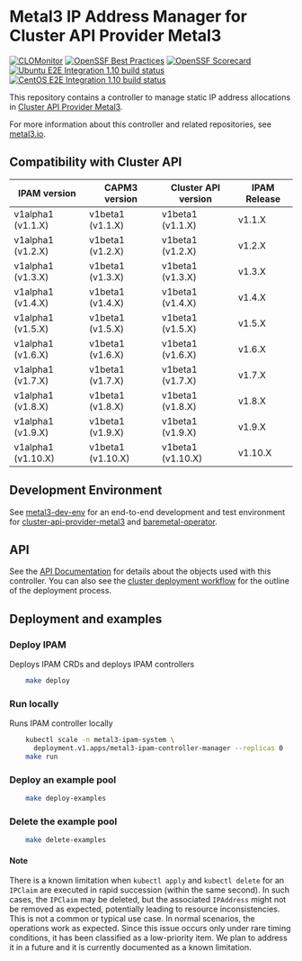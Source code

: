 # Metal3 IP Address Manager for Cluster API Provider Metal3

[![CLOMonitor](https://img.shields.io/endpoint?url=https://clomonitor.io/api/projects/cncf/metal3-io/badge)](https://clomonitor.io/projects/cncf/metal3-io)
[![OpenSSF Best Practices](https://www.bestpractices.dev/projects/9968/badge)](https://www.bestpractices.dev/projects/9968)
[![OpenSSF Scorecard](https://api.securityscorecards.dev/projects/github.com/metal3-io/ip-address-manager/badge)](https://securityscorecards.dev/viewer/?uri=github.com/metal3-io/ip-address-manager)
[![Ubuntu E2E Integration 1.10 build status](https://jenkins.nordix.org/buildStatus/icon?job=metal3-periodic-ubuntu-e2e-integration-test-release-1-10&subject=Ubuntu%20E2E%20integration%201.10)](https://jenkins.nordix.org/view/Metal3%20Periodic/job/metal3-periodic-ubuntu-e2e-integration-test-release-1-10/)
[![CentOS E2E Integration 1.10 build status](https://jenkins.nordix.org/buildStatus/icon?job=metal3-periodic-centos-e2e-integration-test-release-1-10&subject=Centos%20E2E%20integration%201.10)](https://jenkins.nordix.org/view/Metal3%20Periodic/job/metal3-periodic-centos-e2e-integration-test-release-1-10/)

This repository contains a controller to manage static IP address allocations
in [Cluster API Provider Metal3](https://github.com/metal3-io/cluster-api-provider-metal3/).

For more information about this controller and related repositories, see
[metal3.io](http://metal3.io/).

## Compatibility with Cluster API

| IPAM version      | CAPM3 version     | Cluster API version | IPAM Release |
|-------------------|-------------------|---------------------|--------------|
| v1alpha1 (v1.1.X) | v1beta1 (v1.1.X)  | v1beta1 (v1.1.X)    | v1.1.X       |
| v1alpha1 (v1.2.X) | v1beta1 (v1.2.X)  | v1beta1 (v1.2.X)    | v1.2.X       |
| v1alpha1 (v1.3.X) | v1beta1 (v1.3.X)  | v1beta1 (v1.3.X)    | v1.3.X       |
| v1alpha1 (v1.4.X) | v1beta1 (v1.4.X)  | v1beta1 (v1.4.X)    | v1.4.X       |
| v1alpha1 (v1.5.X) | v1beta1 (v1.5.X)  | v1beta1 (v1.5.X)    | v1.5.X       |
| v1alpha1 (v1.6.X) | v1beta1 (v1.6.X)  | v1beta1 (v1.6.X)    | v1.6.X       |
| v1alpha1 (v1.7.X) | v1beta1 (v1.7.X)  | v1beta1 (v1.7.X)    | v1.7.X       |
| v1alpha1 (v1.8.X) | v1beta1 (v1.8.X)  | v1beta1 (v1.8.X)    | v1.8.X       |
| v1alpha1 (v1.9.X)  | v1beta1 (v1.9.X)  | v1beta1 (v1.9.X)    | v1.9.X       |
| v1alpha1 (v1.10.X) | v1beta1 (v1.10.X) | v1beta1 (v1.10.X)   | v1.10.X      |

## Development Environment

See [metal3-dev-env](https://github.com/metal3-io/metal3-dev-env) for an
end-to-end development and test environment for
[cluster-api-provider-metal3](https://github.com/metal3-io/cluster-api-provider-metal3/)
and [baremetal-operator](https://github.com/metal3-io/baremetal-operator).

## API

See the [API Documentation](docs/api.md) for details about the objects used with
this controller. You can also see the [cluster deployment
workflow](docs/deployment_workflow.md) for the outline of the
deployment process.

## Deployment and examples

### Deploy IPAM

Deploys IPAM CRDs and deploys IPAM controllers

```sh
    make deploy
```

### Run locally

Runs IPAM controller locally

```sh
    kubectl scale -n metal3-ipam-system \
      deployment.v1.apps/metal3-ipam-controller-manager --replicas 0
    make run
```

### Deploy an example pool

```sh
    make deploy-examples
```

### Delete the example pool

```sh
    make delete-examples
```

#### Note

There is a known limitation when `kubectl apply` and `kubectl delete` for an
`IPClaim` are executed in rapid succession (within the same second). In such
cases, the `IPClaim` may be deleted, but the associated `IPAddress` might not
be removed as expected, potentially leading to resource inconsistencies. This
is not a common or typical use case. In normal scenarios, the operations work
as expected. Since this issue occurs only under rare timing conditions, it has
been classified as a low-priority item. We plan to address it in a future and
it is currently documented as a known limitation.
